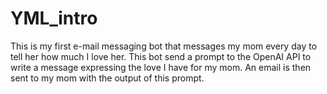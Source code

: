 # YML_intro

This is my first e-mail messaging bot that messages my mom every day to tell her how much I love her.  This bot send a prompt to the OpenAI API to write a message expressing the love I have for my mom.  An email is then sent to my mom with the output of this prompt.
